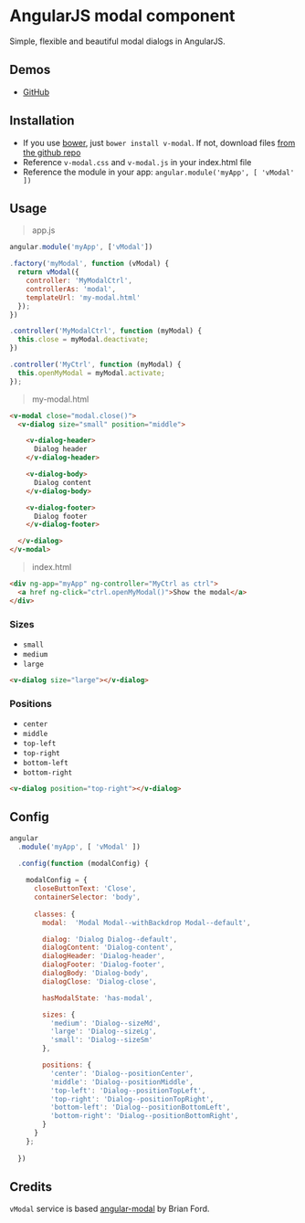 # AngularJS modal component
Simple, flexible and beautiful modal dialogs in AngularJS.


## Demos
  - [GitHub](http://lukaszwatroba.github.io/v-modal)


## Installation
  - If you use [bower](http://bower.io/), just `bower install v-modal`. If not, download files [from the github repo](./dist)
  - Reference `v-modal.css` and `v-modal.js` in your index.html file
  - Reference the module in your app: `angular.module('myApp', [ 'vModal' ])`


## Usage

> app.js

```javascript
angular.module('myApp', ['vModal'])

.factory('myModal', function (vModal) {
  return vModal({
    controller: 'MyModalCtrl',
    controllerAs: 'modal',
    templateUrl: 'my-modal.html'
  });
})

.controller('MyModalCtrl', function (myModal) {
  this.close = myModal.deactivate;
})

.controller('MyCtrl', function (myModal) {
  this.openMyModal = myModal.activate;
});
```

> my-modal.html

```html
<v-modal close="modal.close()">
  <v-dialog size="small" position="middle">

    <v-dialog-header>
      Dialog header
    </v-dialog-header>

    <v-dialog-body>
      Dialog content
    </v-dialog-body>

    <v-dialog-footer>
      Dialog footer
    </v-dialog-footer>

  </v-dialog>
</v-modal>
```

> index.html

```html
<div ng-app="myApp" ng-controller="MyCtrl as ctrl">
  <a href ng-click="ctrl.openMyModal()">Show the modal</a>
</div>
```


### Sizes
  - `small`
  - `medium`
  - `large`

```html
<v-dialog size="large"></v-dialog>
```


### Positions
  - `center`
  - `middle`
  - `top-left`
  - `top-right`
  - `bottom-left`
  - `bottom-right`

```html
<v-dialog position="top-right"></v-dialog>
```


## Config

```js
angular
  .module('myApp', [ 'vModal' ])

  .config(function (modalConfig) {
    
    modalConfig = {
      closeButtonText: 'Close',
      containerSelector: 'body',
      
      classes: {
        modal:  'Modal Modal--withBackdrop Modal--default',

        dialog: 'Dialog Dialog--default',
        dialogContent: 'Dialog-content',
        dialogHeader: 'Dialog-header',
        dialogFooter: 'Dialog-footer',
        dialogBody: 'Dialog-body',
        dialogClose: 'Dialog-close',

        hasModalState: 'has-modal',

        sizes: {
          'medium': 'Dialog--sizeMd',
          'large': 'Dialog--sizeLg',
          'small': 'Dialog--sizeSm'
        },

        positions: {
          'center': 'Dialog--positionCenter',
          'middle': 'Dialog--positionMiddle',
          'top-left': 'Dialog--positionTopLeft',
          'top-right': 'Dialog--positionTopRight',
          'bottom-left': 'Dialog--positionBottomLeft',
          'bottom-right': 'Dialog--positionBottomRight',
        }
      }
    };
    
  })
```


## Credits
`vModal` service is based [angular-modal](https://github.com/btford/angular-modal) by Brian Ford.


